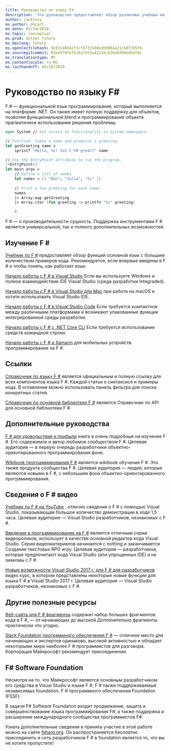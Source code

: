 ```yaml
---
title: Руководство по языку F#
description: 'Это руководство предоставляет обзор различных учебных материалов для языка F #, это функциональный язык программирования, работающей на платформе .NET.'
author: jackfoxy
ms.author: phcart
ms.date: 03/19/2018
ms.topic: conceptual
ms.prod: dotnet-fsharp
ms.devlang: fsharp
ms.openlocfilehash: 9c03148d42f3cf8731580e36990aa21c68f705f6
ms.sourcegitcommit: 03ee570f6f528a7d23a4221dcb26a9498edbdf8c
ms.translationtype: MT
ms.contentlocale: ru-RU
ms.lasthandoff: 04/28/2018
---
```

# <a name="f-guide"></a>Руководство по языку F#

F # — функциональной язык программирования, который выполняется на платформе .NET. Он также имеет полную поддержку для объектов, позволяя функциональной blend и программирование объекта прагматичное использование решения проблемы.

```fsharp
open System // Get access to functionality in System namespace.

// Function: takes a name and produces a greeting.
let getGreeting name =
    sprintf "Hello, %s! Isn't F# great?" name

// Use the EntryPoint attribute to run the program.
[<EntryPoint>]
let main args =
    // Define a list of names
    let names = [| "Don"; "Julia"; "Xi" |]
    
    // Print a fun greeting for each name!
    names
    |> Array.map getGreeting
    |> Array.iter (fun greeting -> printfn "%s" greeting)

    0
```

F # — о производительности сущность. Поддержка инструментами F # является универсальной, так и полного дополнительных возможностей.

## <a name="learning-f"></a>Изучение F # #

[Учебник по F #](tour.md) предоставляет обзор функций основной язык с большим количеством примеров кода. Рекомендуется, если впервые введены в F # и чтобы понять, как работает язык.

[Начало работы с F # в Visual Studio](get-started/get-started-visual-studio.md) Если вы используете Windows и полное взаимодействие IDE Visual Studio (среда разработки Integraded).

[Начало работы с F # в Visual Studio для Mac](get-started/get-started-with-visual-studio-for-mac.md) при работе на macOS и хотите использовать Visual Studio IDE.

[Начало работы с F # в Visual Studio Code](get-started/get-started-vscode.md) Если требуется компактное между различными платформами и возникают упакованные функции интегрированной среды разработки.

[Начало работы с F # с .NET Core CLI](get-started/get-started-command-line.md) Если требуется использование средств командной строки.

[Начало работы с F # и Xamarin](https://docs.microsoft.com/xamarin/cross-platform/platform/fsharp/) для мобильных устройств программирование на F #.

## <a name="references"></a>Ссылки

[Справочник по языку F #](language-reference/index.md) является официальным и полную ссылку для всех компонентов языка F #. Каждой статьи о синтаксисе и примеры кода. В оглавлении можно использовать панель фильтра для поиска конкретных статей.

[Справочник по основной библиотеке F #](https://msdn.microsoft.com/visualfsharpdocs/conceptual/fsharp-core-library-reference) является Справочник по API для основной библиотеки F #.


## <a name="additional-guides"></a>Дополнительные руководства

[F # для удовольствия и прибыли](https://swlaschin.gitbooks.io/fsharpforfunandprofit/content/) книга в очень подробные на изучение F #. Его содержимое и автор любимое сообществом F #. Целевая аудитория — в первую очередь разработчики объектно-ориентированного программирования фоне.

[Wikibook программирования F #](https://en.wikibooks.org/wiki/F_Sharp_Programming) является wikibook обучения F #. Это также продукта сообщества F #. Целевая аудитория — людей, которые являются новыми в F #, с небольшим фона объектно-ориентированного программирования.

## <a name="learn-f-through-videos"></a>Сведения о F # видео

[Учебник по F # на YouTube](https://www.youtube.com/watch?v=c7eNDJN758U) , отлично сведения о F # с помощью Visual Studio, показывающая большое количество демонстрации в ходе 1,5 часа. Целевая аудитория — Visual Studio разработчиков, незнакомых с F #.

[Введение в программирование на F #](https://www.youtube.com/watch?v=Teak30_pXHk&list=PLEoMzSkcN8oNiJ67Hd7oRGgD1d4YBxYGC) является отличным серии видеороликов, использует в качестве основной редактор кода Visual Studio. Серия видеоматериалов начинается с nothing и заканчивается Создание текстовых RPG игру. Целевая аудитория — разработчиков, которые предпочитают кода Visual Studio (или упрощенных IDE) и не знакомы с F #.

[Новые возможности Visual Studio 2017 г. для F # для разработчиков](https://www.linkedin.com/learning/what-s-new-in-visual-studio-2017-for-f-sharp-for-developers) видео курс, в котором представлены некоторые новые функции для языка F # в Visual Studio 2017 г. Целевая аудитория — Visual Studio разработчиков, незнакомых с F #.

## <a name="other-useful-resources"></a>Другие полезные ресурсы

[Веб-сайта для F # фрагменты](http://www.fssnip.net) содержит набор больших фрагментов кода в F #, — от начинающих до высокой Дополнительно фрагменты практически что угодно.

[Slack Foundation программного обеспечения F #](http://fsharp.org/guides/slack/) — отличное место для начинающих и экспертов одинаково, высокой активностью и обладает некоторыми мире наиболее F # программистов для разговора. Корпорация Майкрософт рекомендует присоединения.

## <a name="the-f-software-foundation"></a>F# Software Foundation

Несмотря на то, что Майкрософт является основным разработчиком его средства в Visual Studio и языке F #, F # также поддерживаемый независимых foundation, F # программного обеспечения Foundation (FSSF).

В задачи F# Software Foundation входит продвижение, защита и совершенствование языка программирования F#, а также поддержка и расширение международного сообщества программистов F#.

Узнать дополнительные сведения и принять участие в этой работе можно на сайте [fsharp.org](http://fsharp.org). Он распространяется бесплатно присоединить и сеть разработчиков F # в foundation является то, что вы не хотите пропустите!
